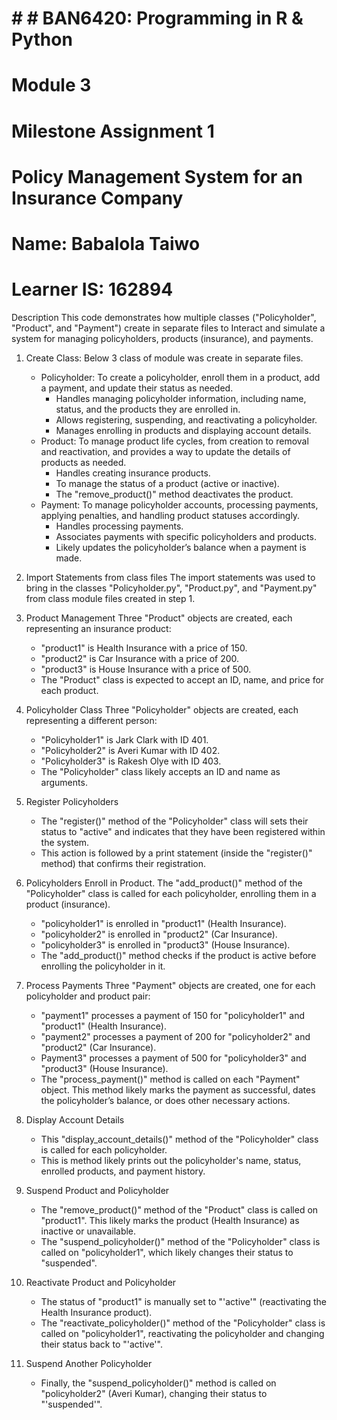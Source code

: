 # # # BAN6420: Programming in R & Python
# Module 3
# Milestone Assignment 1
# Policy Management System for an Insurance Company

# Name: Babalola Taiwo
# Learner IS: 162894

Description
	This code demonstrates how multiple classes ("Policyholder", "Product", and "Payment") create in separate files to Interact and simulate a system for
 	managing policyholders, products (insurance), and payments.
1.	Create Class: Below 3 class of module was create in separate files.
	 - Policyholder: To create a policyholder, enroll them in a product, add a payment, and update their status as needed.
		-	Handles managing policyholder information, including name, status, and the products they are enrolled in.
		-	Allows registering, suspending, and reactivating a policyholder.
		-	Manages enrolling in products and displaying account details.
	 - Product: To manage product life cycles, from creation to removal and reactivation, and provides a way to update the details of products as needed.
		-	Handles creating insurance products.
		-	To manage the status of a product (active or inactive).
		-	The "remove_product()" method deactivates the product.
	 - Payment: To manage policyholder accounts, processing payments, applying penalties, and handling product statuses accordingly.
		-	Handles processing payments.
		-	Associates payments with specific policyholders and products.
		-	Likely updates the policyholder’s balance when a payment is made.
2.	Import Statements from class files
	The import statements was used to bring in the classes "Policyholder.py", "Product.py", and "Payment.py" from class module files created in step 1.
       
3.	Product Management
	Three "Product" objects are created, each representing an insurance product:
	-	"product1" is Health Insurance with a price of 150.
	-	"product2" is Car Insurance with a price of 200.
	-	"product3" is House Insurance with a price of 500.
 	-	The "Product" class is expected to accept an ID, name, and price for each product.
4.	Policyholder Class
	Three "Policyholder" objects are created, each representing a different person:
	-	"Policyholder1" is Jark Clark with ID 401.
	-	"Policyholder2" is Averi Kumar with ID 402.
	-	"Policyholder3" is Rakesh Olye with ID 403.
	-	The "Policyholder" class likely accepts an ID and name as arguments.
5.	Register Policyholders
  	 - 	The "register()" method of the "Policyholder" class will sets their status to "active" and indicates that they have been registered within the system.
	 - This action is followed by a print statement (inside the "register()" method) that confirms their registration.
6.	Policyholders Enroll in Product.
	The "add_product()" method of the "Policyholder" class is called for each policyholder, enrolling them in a product (insurance).
	-	"policyholder1" is enrolled in "product1" (Health Insurance).
	-	"policyholder2" is enrolled in "product2" (Car Insurance).
	-	"policyholder3" is enrolled in "product3" (House Insurance).
	-	The "add_product()" method checks if the product is active before enrolling the policyholder in it.
7.	Process Payments
	Three "Payment" objects are created, one for each policyholder and product pair:
	-	"payment1" processes a payment of 150 for "policyholder1" and "product1" (Health Insurance).
	-	"payment2" processes a payment of 200 for "policyholder2" and "product2" (Car Insurance).
	-	Payment3" processes a payment of 500 for "policyholder3" and "product3" (House Insurance).
	-	The "process_payment()" method is called on each "Payment" object. This method likely marks the payment as successful, dates the policyholder’s balance, or does other necessary actions.
8.	Display Account Details
	 - This "display_account_details()" method of the "Policyholder" class is called for each policyholder.
	 - This is method likely prints out the policyholder's name, status, enrolled products, and payment history.
9.	Suspend Product and Policyholder
	 - The "remove_product()" method of the "Product" class is called on "product1". This likely marks the product (Health Insurance) as inactive or unavailable.
	 - The "suspend_policyholder()" method of the "Policyholder" class is called on "policyholder1", which likely changes their status to "suspended".
10.	Reactivate Product and Policyholder
	 - The status of "product1" is manually set to "'active'" (reactivating the Health Insurance product).
	 - The "reactivate_policyholder()" method of the "Policyholder" class is called on "policyholder1", reactivating the policyholder and changing their status back to "'active'".
11.	Suspend Another Policyholder
	 - Finally, the "suspend_policyholder()" method is called on "policyholder2" (Averi Kumar), changing their status to "'suspended'".
